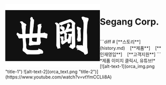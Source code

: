<img align="left" width="300" height="200" src="segang_logo.jpg">

# Segang Corp.

<br>
```diff
# [**스토리**](history.md)&nbsp;&nbsp;&nbsp;&nbsp;[**제품**]&nbsp;&nbsp;&nbsp;&nbsp;[**인재영입**]&nbsp;&nbsp;&nbsp;&nbsp;[**고객지원**]
```
*제품 이미지 클릭시, 유튜브!*<br>
[![alt-text-1](orca_img.png "title-1") ![alt-text-2](orca_text.png "title-2")](https://www.youtube.com/watch?v=vtYmCCLIi8A)

<!-- Coloring text using diff
```diff
- text in red
+ text in green
! text in orange
# text in gray
@@ text in purple (and bold)@@

# [**KOR**]
```
--> 
